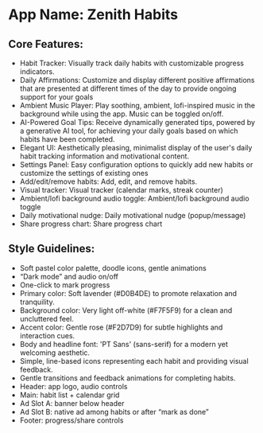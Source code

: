 # **App Name**: Zenith Habits

## Core Features:

- Habit Tracker: Visually track daily habits with customizable progress indicators.
- Daily Affirmations: Customize and display different positive affirmations that are presented at different times of the day to provide ongoing support for your goals
- Ambient Music Player: Play soothing, ambient, lofi-inspired music in the background while using the app. Music can be toggled on/off.
- AI-Powered Goal Tips: Receive dynamically generated tips, powered by a generative AI tool, for achieving your daily goals based on which habits have been completed.
- Elegant UI: Aesthetically pleasing, minimalist display of the user's daily habit tracking information and motivational content.
- Settings Panel: Easy configuration options to quickly add new habits or customize the settings of existing ones
- Add/edit/remove habits: Add, edit, and remove habits.
- Visual tracker: Visual tracker (calendar marks, streak counter)
- Ambient/lofi background audio toggle: Ambient/lofi background audio toggle
- Daily motivational nudge: Daily motivational nudge (popup/message)
- Share progress chart: Share progress chart

## Style Guidelines:

- Soft pastel color palette, doodle icons, gentle animations
- “Dark mode” and audio on/off
- One-click to mark progress
- Primary color: Soft lavender (#D0B4DE) to promote relaxation and tranquility.
- Background color: Very light off-white (#F7F5F9) for a clean and uncluttered feel.
- Accent color: Gentle rose (#F2D7D9) for subtle highlights and interaction cues.
- Body and headline font: 'PT Sans' (sans-serif) for a modern yet welcoming aesthetic.
- Simple, line-based icons representing each habit and providing visual feedback.
- Gentle transitions and feedback animations for completing habits.
- Header: app logo, audio controls
- Main: habit list + calendar grid
- Ad Slot A: banner below header
- Ad Slot B: native ad among habits or after “mark as done”
- Footer: progress/share controls